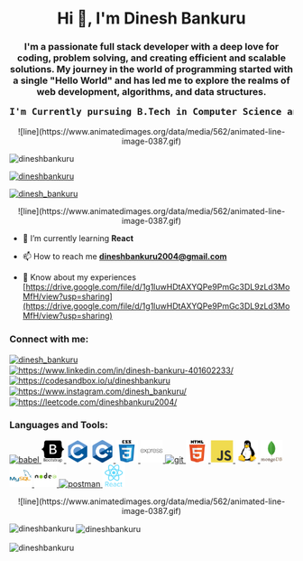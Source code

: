 <h1 align="center">Hi 👋, I'm Dinesh Bankuru</h1>
<h3 align="center">I'm a passionate full stack developer with a deep love for coding, problem solving, and creating efficient and scalable solutions. My journey in the world of programming started with a single "Hello World" and has led me to explore the realms of web development, algorithms, and data structures. 
<pre>
I'm Currently pursuing B.Tech in Computer Science and Engineering from Visvesvaraya National Institute of Technology.</pre></h3>


<p align="center">
![line](https://www.animatedimages.org/data/media/562/animated-line-image-0387.gif)
</p>

<p align="left"> <img src="https://komarev.com/ghpvc/?username=dineshbankuru&label=Profile%20views&color=0e75b6&style=flat" alt="dineshbankuru" /> </p>

<p align="left"> <a href="https://github.com/ryo-ma/github-profile-trophy"><img src="https://github-profile-trophy.vercel.app/?username=dineshbankuru" alt="dineshbankuru" /></a> </p>

<p align="left"> <a href="https://twitter.com/dinesh_bankuru" target="blank"><img src="https://img.shields.io/twitter/follow/dinesh_bankuru?logo=twitter&style=for-the-badge" alt="dinesh_bankuru" /></a> </p>

<p align="center">
![line](https://www.animatedimages.org/data/media/562/animated-line-image-0387.gif)
</p>

- 🌱 I’m currently learning **React**

- 📫 How to reach me **dineshbankuru2004@gmail.com**

- 📄 Know about my experiences [https://drive.google.com/file/d/1g1luwHDtAXYQPe9PmGc3DL9zLd3MoMfH/view?usp=sharing](https://drive.google.com/file/d/1g1luwHDtAXYQPe9PmGc3DL9zLd3MoMfH/view?usp=sharing)

<h3 align="left">Connect with me:</h3>
<p align="left">
<a href="https://twitter.com/dinesh_bankuru" target="blank"><img align="center" src="https://raw.githubusercontent.com/rahuldkjain/github-profile-readme-generator/master/src/images/icons/Social/twitter.svg" alt="dinesh_bankuru" height="30" width="40" /></a>
<a href="https://linkedin.com/in/https://www.linkedin.com/in/dinesh-bankuru-401602233/" target="blank"><img align="center" src="https://raw.githubusercontent.com/rahuldkjain/github-profile-readme-generator/master/src/images/icons/Social/linked-in-alt.svg" alt="https://www.linkedin.com/in/dinesh-bankuru-401602233/" height="30" width="40" /></a>
<a href="https://codesandbox.com/https://codesandbox.io/u/dineshbankuru" target="blank"><img align="center" src="https://raw.githubusercontent.com/rahuldkjain/github-profile-readme-generator/master/src/images/icons/Social/codesandbox.svg" alt="https://codesandbox.io/u/dineshbankuru" height="30" width="40" /></a>
<a href="https://instagram.com/https://www.instagram.com/dinesh_bankuru/" target="blank"><img align="center" src="https://raw.githubusercontent.com/rahuldkjain/github-profile-readme-generator/master/src/images/icons/Social/instagram.svg" alt="https://www.instagram.com/dinesh_bankuru/" height="30" width="40" /></a>
<a href="https://www.leetcode.com/https://leetcode.com/dineshbankuru2004/" target="blank"><img align="center" src="https://raw.githubusercontent.com/rahuldkjain/github-profile-readme-generator/master/src/images/icons/Social/leet-code.svg" alt="https://leetcode.com/dineshbankuru2004/" height="30" width="40" /></a>
</p>

<h3 align="left">Languages and Tools:</h3>
<p align="left"> <a href="https://babeljs.io/" target="_blank" rel="noreferrer"> <img src="https://www.vectorlogo.zone/logos/babeljs/babeljs-icon.svg" alt="babel" width="40" height="40"/> </a> <a href="https://getbootstrap.com" target="_blank" rel="noreferrer"> <img src="https://raw.githubusercontent.com/devicons/devicon/master/icons/bootstrap/bootstrap-plain-wordmark.svg" alt="bootstrap" width="40" height="40"/> </a> <a href="https://www.cprogramming.com/" target="_blank" rel="noreferrer"> <img src="https://raw.githubusercontent.com/devicons/devicon/master/icons/c/c-original.svg" alt="c" width="40" height="40"/> </a> <a href="https://www.w3schools.com/cpp/" target="_blank" rel="noreferrer"> <img src="https://raw.githubusercontent.com/devicons/devicon/master/icons/cplusplus/cplusplus-original.svg" alt="cplusplus" width="40" height="40"/> </a> <a href="https://www.w3schools.com/css/" target="_blank" rel="noreferrer"> <img src="https://raw.githubusercontent.com/devicons/devicon/master/icons/css3/css3-original-wordmark.svg" alt="css3" width="40" height="40"/> </a> <a href="https://expressjs.com" target="_blank" rel="noreferrer"> <img src="https://raw.githubusercontent.com/devicons/devicon/master/icons/express/express-original-wordmark.svg" alt="express" width="40" height="40"/> </a> <a href="https://git-scm.com/" target="_blank" rel="noreferrer"> <img src="https://www.vectorlogo.zone/logos/git-scm/git-scm-icon.svg" alt="git" width="40" height="40"/> </a> <a href="https://www.w3.org/html/" target="_blank" rel="noreferrer"> <img src="https://raw.githubusercontent.com/devicons/devicon/master/icons/html5/html5-original-wordmark.svg" alt="html5" width="40" height="40"/> </a> <a href="https://developer.mozilla.org/en-US/docs/Web/JavaScript" target="_blank" rel="noreferrer"> <img src="https://raw.githubusercontent.com/devicons/devicon/master/icons/javascript/javascript-original.svg" alt="javascript" width="40" height="40"/> </a> <a href="https://www.linux.org/" target="_blank" rel="noreferrer"> <img src="https://raw.githubusercontent.com/devicons/devicon/master/icons/linux/linux-original.svg" alt="linux" width="40" height="40"/> </a> <a href="https://www.mongodb.com/" target="_blank" rel="noreferrer"> <img src="https://raw.githubusercontent.com/devicons/devicon/master/icons/mongodb/mongodb-original-wordmark.svg" alt="mongodb" width="40" height="40"/> </a> <a href="https://www.mysql.com/" target="_blank" rel="noreferrer"> <img src="https://raw.githubusercontent.com/devicons/devicon/master/icons/mysql/mysql-original-wordmark.svg" alt="mysql" width="40" height="40"/> </a> <a href="https://nodejs.org" target="_blank" rel="noreferrer"> <img src="https://raw.githubusercontent.com/devicons/devicon/master/icons/nodejs/nodejs-original-wordmark.svg" alt="nodejs" width="40" height="40"/> </a> <a href="https://postman.com" target="_blank" rel="noreferrer"> <img src="https://www.vectorlogo.zone/logos/getpostman/getpostman-icon.svg" alt="postman" width="40" height="40"/> </a> <a href="https://reactjs.org/" target="_blank" rel="noreferrer"> <img src="https://raw.githubusercontent.com/devicons/devicon/master/icons/react/react-original-wordmark.svg" alt="react" width="40" height="40"/> </a> </p>

<p align="center">
![line](https://www.animatedimages.org/data/media/562/animated-line-image-0387.gif)
</p>

<p><img align="left" src="https://github-readme-stats.vercel.app/api/top-langs?username=dineshbankuru&show_icons=true&locale=en&layout=compact" alt="dineshbankuru" /></p>

<p>&nbsp;<img align="center" src="https://github-readme-stats.vercel.app/api?username=dineshbankuru&show_icons=true&locale=en" alt="dineshbankuru" /></p>

<p><img align="center" src="https://github-readme-streak-stats.herokuapp.com/?user=dineshbankuru&" alt="dineshbankuru" /></p>

